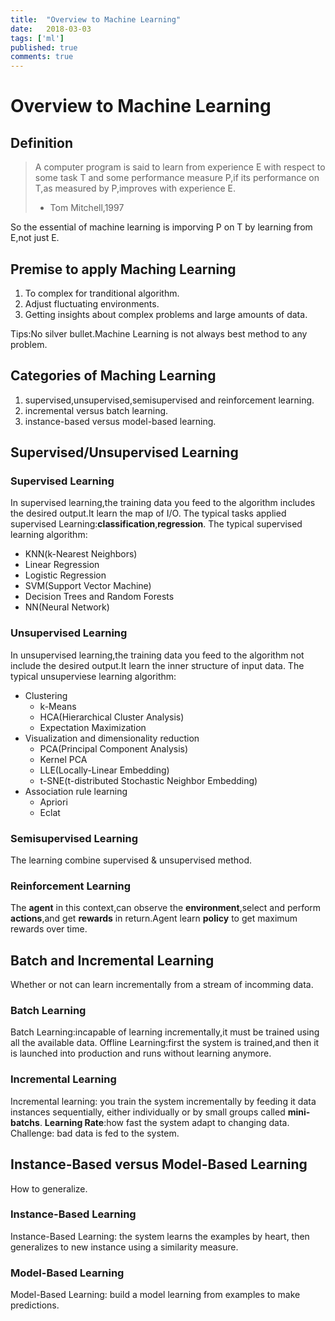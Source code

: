 ```yaml
---
title:  "Overview to Machine Learning"
date:   2018-03-03
tags: ['ml']
published: true
comments: true
---
```


# Overview to Machine Learning

## Definition

> A computer program is said to learn from experience E with respect to some task T and some performance measure P,if its performance on T,as measured by P,improves with experience E.
> - Tom Mitchell,1997

  So the essential of machine learning is imporving P on T by learning from E,not just E.

## Premise to apply Maching Learning

  1. To complex for tranditional algorithm.
  2. Adjust fluctuating environments.
  3. Getting insights about complex problems and large amounts of data.

  Tips:No silver bullet.Machine Learning is not always best method to any problem.

## Categories of Maching Learning

  1. supervised,unsupervised,semisupervised and reinforcement learning. 
  2. incremental versus batch learning.
  3. instance-based versus model-based learning.

## Supervised/Unsupervised Learning

### Supervised Learning

  In supervised learning,the training data you feed to the algorithm includes the desired output.It learn the map of I/O.
  The typical tasks applied supervised Learning:**classification**,**regression**.
  The typical supervised learning algorithm:
  - KNN(k-Nearest Neighbors)
  - Linear Regression
  - Logistic Regression
  - SVM(Support Vector Machine)
  - Decision Trees and Random Forests
  - NN(Neural Network) 

### Unsupervised Learning

  In unsupervised learning,the training data you feed to the algorithm not include the desired output.It learn the inner structure of input data.
  The typical unsuperviese learning algorithm:
  - Clustering
    - k-Means
    - HCA(Hierarchical Cluster Analysis)
    - Expectation Maximization
  - Visualization and dimensionality reduction
    - PCA(Principal Component Analysis)
    - Kernel PCA
    - LLE(Locally-Linear Embedding)
    - t-SNE(t-distributed Stochastic Neighbor Embedding)
  - Association rule learning
    - Apriori
    - Eclat

### Semisupervised Learning
  
  The learning combine supervised & unsupervised method.

### Reinforcement Learning

  The **agent** in this context,can observe the **environment**,select and perform **actions**,and get **rewards** in return.Agent learn **policy** to get maximum rewards over time.

## Batch and Incremental Learning
 
  Whether or not can learn incrementally from a stream of incomming data.

### Batch Learning

  Batch Learning:incapable of learning incrementally,it must be trained using all the available data. 
  Offline Learning:first the system is trained,and then it is launched into production and runs without learning anymore.

### Incremental Learning

  Incremental learning: you train the system incrementally by feeding it data instances sequentially, either individually or by small  groups called **mini-batchs**.
  **Learning Rate**:how fast the system adapt to changing data.
  Challenge: bad data is fed to the system.

## Instance-Based versus Model-Based Learning

  How to generalize.
  
### Instance-Based Learning

  Instance-Based Learning: the system learns the examples by heart, then generalizes to new instance using a similarity measure.

### Model-Based Learning
 
  Model-Based Learning: build a model learning from examples to make predictions.
